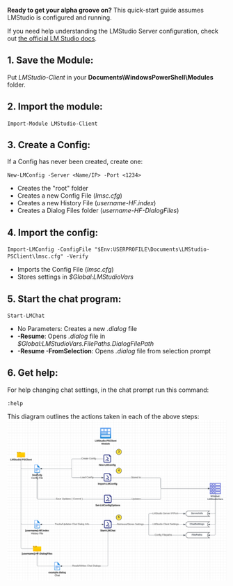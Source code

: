 **Ready to get your alpha groove on?** 
This quick-start guide assumes LMStudio is configured and running.

If you need help understanding the LMStudio Server configuration, check out [the official LM Studio docs](https://lmstudio.ai/docs/local-server).

## 1. Save the Module:
Put *LMStudio-Client* in your **Documents\WindowsPowerShell\Modules** folder.

## 2. Import the module:
```
Import-Module LMStudio-Client
```

## 3. Create a Config:
 If a Config has never been created, create one:
```
New-LMConfig -Server <Name/IP> -Port <1234>
```
  - Creates the "root" folder
  - Creates a new Config File (*lmsc.cfg*)
  - Creates a new History File (*username-HF.index*)
  - Creates a Dialog Files folder (*username-HF-DialogFiles*)

## 4. Import the config:
```
Import-LMConfig -ConfigFile "$Env:USERPROFILE\Documents\LMStudio-PSClient\lmsc.cfg" -Verify
```
  - Imports the Config File (*lmsc.cfg*)
  - Stores settings in *$Global:LMStudioVars*

## 5. Start the chat program:
```
Start-LMChat
```
  - No Parameters: Creates a new *.dialog* file
  - **-Resume**: Opens *.dialog* file in *$Global:LMStudioVars.FilePaths.DialogFilePath*
  - **-Resume -FromSelection**: Opens *.dialog* file from selection prompt


## 6. Get help:
For help changing chat settings, in the chat prompt run this command:
```
:help
```

This diagram outlines the actions taken in each of the above steps:
![](https://raw.githubusercontent.com/jross365/LMStudio-Client/main/Docs/images/quickstart-diagram.png)